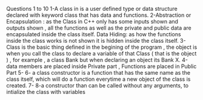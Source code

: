 Questions 1 to 10
1-A class in is a user defined type or data structure declared with keyword class that has 
data and functions.
2-Abstraction or Encapsulation : as the Class in C++ only has some inputs shown and outputs 
shown , all the functions as well as the private and public data are encapsulated inside the
class itself.
Data Hiding: as how the functions inside the class works is not shown it is hidden inside the
class itself.
3-Class is the basic thing defined in the begining of the program , the object is when you call
the class to declare a variable of that Class ( that is the object ) , for example , a class Bank
but when declaring an object its Bank X.
4-data members are placed inside Private part , Functions are placed in Public Part
5-
6- a class constructor is a function that has the same name as the class itself, which will do
a function everytime a new object of the class is created.
7-
8-a constructor than can be called without any arguments, to intialize the class with variables

